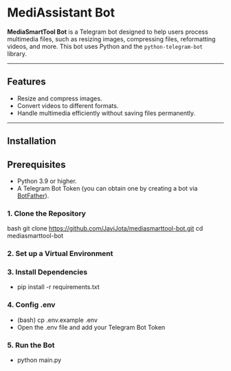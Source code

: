 # MediAssistant Bot

**MediaSmartTool Bot** is a Telegram bot designed to help users process multimedia files, such as resizing images, compressing files, reformatting videos, and more. This bot uses Python and the `python-telegram-bot` library.

---

## Features

- Resize and compress images.
- Convert videos to different formats.
- Handle multimedia efficiently without saving files permanently.

---

## Installation

## Prerequisites

- Python 3.9 or higher.
- A Telegram Bot Token (you can obtain one by creating a bot via [BotFather](https://core.telegram.org/bots#botfather)).

### 1. Clone the Repository
bash
git clone https://github.com/JaviJota/mediasmarttool-bot.git
cd mediasmarttool-bot

### 2. Set up a Virtual Environment

### 3. Install Dependencies

- pip install -r requirements.txt

### 4. Config .env

- (bash) cp .env.example .env
- Open the .env file and add your Telegram Bot Token

### 5. Run the Bot

- python main.py